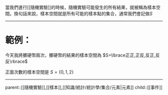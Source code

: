 當我們進行[[隨機實驗]]的時候，隨機實驗可能發生的所有結果，就被稱為樣本空間。換句話來說，樣本空間就是所有可能的樣本點的集合，通常我們會記做$S$
- - -
# 範例：
今天我將擲硬幣兩次，擲硬幣的結果的樣本空間為
$S=\lbrace正正,正反,反正,反反\rbrace$

正面次數的樣本空間是
$S=\lbrace0,1,2\rbrace$
- - -
parent::[[隨機實驗]],[[樣本]],[[知識/統計/統計學/集合/元素|元素]]
child::[[事件]]